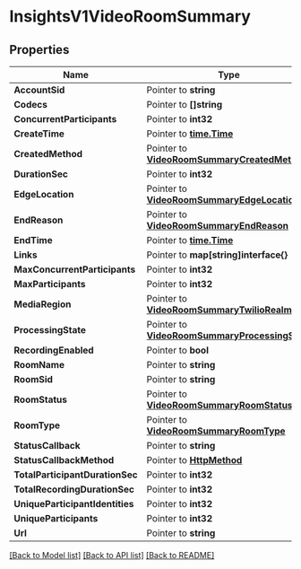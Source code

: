 # InsightsV1VideoRoomSummary

## Properties

Name | Type | Description | Notes
------------ | ------------- | ------------- | -------------
**AccountSid** | Pointer to **string** |  |
**Codecs** | Pointer to **[]string** |  |
**ConcurrentParticipants** | Pointer to **int32** |  |
**CreateTime** | Pointer to [**time.Time**](time.Time.md) |  |
**CreatedMethod** | Pointer to [**VideoRoomSummaryCreatedMethod**](video_room_summary_created_method.md) |  |
**DurationSec** | Pointer to **int32** |  |
**EdgeLocation** | Pointer to [**VideoRoomSummaryEdgeLocation**](video_room_summary_edge_location.md) |  |
**EndReason** | Pointer to [**VideoRoomSummaryEndReason**](video_room_summary_end_reason.md) |  |
**EndTime** | Pointer to [**time.Time**](time.Time.md) |  |
**Links** | Pointer to **map[string]interface{}** |  |
**MaxConcurrentParticipants** | Pointer to **int32** |  |
**MaxParticipants** | Pointer to **int32** |  |
**MediaRegion** | Pointer to [**VideoRoomSummaryTwilioRealm**](video_room_summary_twilio_realm.md) |  |
**ProcessingState** | Pointer to [**VideoRoomSummaryProcessingState**](video_room_summary_processing_state.md) |  |
**RecordingEnabled** | Pointer to **bool** |  |
**RoomName** | Pointer to **string** |  |
**RoomSid** | Pointer to **string** |  |
**RoomStatus** | Pointer to [**VideoRoomSummaryRoomStatus**](video_room_summary_room_status.md) |  |
**RoomType** | Pointer to [**VideoRoomSummaryRoomType**](video_room_summary_room_type.md) |  |
**StatusCallback** | Pointer to **string** |  |
**StatusCallbackMethod** | Pointer to [**HttpMethod**](http_method.md) |  |
**TotalParticipantDurationSec** | Pointer to **int32** |  |
**TotalRecordingDurationSec** | Pointer to **int32** |  |
**UniqueParticipantIdentities** | Pointer to **int32** |  |
**UniqueParticipants** | Pointer to **int32** |  |
**Url** | Pointer to **string** |  |

[[Back to Model list]](../README.md#documentation-for-models) [[Back to API list]](../README.md#documentation-for-api-endpoints) [[Back to README]](../README.md)


